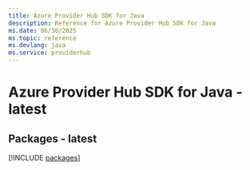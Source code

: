 ```yaml
---
title: Azure Provider Hub SDK for Java
description: Reference for Azure Provider Hub SDK for Java
ms.date: 06/30/2025
ms.topic: reference
ms.devlang: java
ms.service: providerhub
---
```

# Azure Provider Hub SDK for Java - latest
## Packages - latest
[!INCLUDE [packages](provider-hub-index.md)]
